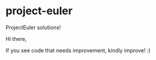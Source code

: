 project-euler
=============

ProjectEuler solutions!

Hi there,

If you see code that needs improvement, kindly improve! :)

